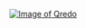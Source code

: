 <a href="https://docs.qredo.org" rel="Qredo Docs">![Image of Qredo](https://s3-us-west-1.amazonaws.com/qredo-assets/logo_small_white.png)</a>